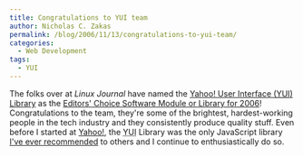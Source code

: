 ```yaml
---
title: Congratulations to YUI team
author: Nicholas C. Zakas
permalink: /blog/2006/11/13/congratulations-to-yui-team/
categories:
  - Web Development
tags:
  - YUI
---
```

The folks over at <cite>Linux Journal</cite> have named the <a title="Yahoo! User Interface Library" rel="external" href="http://developer.yahoo.com/yui/">Yahoo! User Interface (<acronym title="Yahoo! User Interface">YUI</acronym>) Library</a> as the <a title="Editors' Choice 2006" rel="external" href="http://www.linuxjournal.com/article/9368">Editors' Choice Software Module or Library for 2006</a>! Congratulations to the team, they're some of the brightest, hardest-working people in the tech industry and they consistently produce quality stuff. Even before I started at <a title="Yahoo!" rel="external" href="http://www.yahoo.com">Yahoo!</a>, the <acronym title="Yahoo! User Interface">YUI</acronym> Library was the only JavaScript library <a title="NCZOnline: Yahoo! User Interface Blog" rel="internal" href="/archive/2006/2/304">I've ever recommended</a> to others and I continue to enthusiastically do so.

